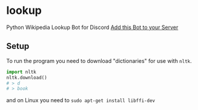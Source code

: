 # lookup
Python Wikipedia Lookup Bot for Discord
[Add this Bot to your Server](https://discordapp.com/oauth2/authorize?client_id=189135874603220993&scope=bot&permissions=C00)

## Setup
To run the program you need to download "dictionaries" for use with `nltk`.

```python
import nltk
nltk.download()
# > d
# > book
```

and on Linux you need to ```sudo apt-get install libffi-dev```

